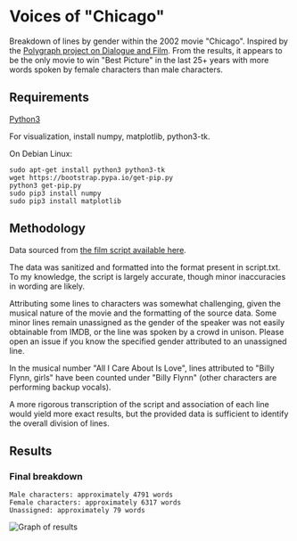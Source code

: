 # Voices of "Chicago"

Breakdown of lines by gender within the 2002 movie "Chicago".  Inspired by the [Polygraph project on Dialogue and Film](http://polygraph.cool/films/embed.html).  From the results, it appears to be the only movie to win "Best Picture" in the last 25+ years with more words spoken by female characters than male characters.

## Requirements

[Python3](https://www.python.org/downloads/)

For visualization, install numpy, matplotlib, python3-tk.

On Debian Linux:

```
sudo apt-get install python3 python3-tk
wget https://bootstrap.pypa.io/get-pip.py
python3 get-pip.py
sudo pip3 install numpy
sudo pip3 install matplotlib
```

## Methodology

Data sourced from [the film script available here](http://www.cswap.com/2002/Chicago/song/Full_Script).

The data was sanitized and formatted into the format present in script.txt.  To my knowledge, the script is largely accurate, though minor inaccuracies in wording are likely.

Attributing some lines to characters was somewhat challenging, given the musical nature of the movie and the formatting of the source data.  Some minor lines remain unassigned as the gender of the speaker was not easily obtainable from IMDB, or the line was spoken by a crowd in unison.  Please open an issue if you know the specified gender attributed to an unassigned line.

In the musical number "All I Care About Is Love", lines attributed to "Billy Flynn, girls" have been counted under "Billy Flynn" (other characters are performing backup vocals).

A more rigorous transcription of the script and association of each line would yield more exact results, but the provided data is sufficient to identify the overall division of lines.

## Results

### Final breakdown 

```
Male characters: approximately 4791 words
Female characters: approximately 6317 words
Unassigned: approximately 79 words
```
![Graph of results](https://github.com/ecrows/voices_of_chicago/blob/93131d89925f6ea755a27373666fab325e92c05c/util/results.png?raw=true)
